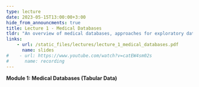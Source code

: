 ```yaml
---
type: lecture
date: 2023-05-15T13:00:00+3:00
hide_from_announcments: true
title: Lecture 1 - Medical Databases
tldr: "An overview of medical databases, approaches for exploratory data analysis, and introduction to supervised learning on tabular data"
links: 
    - url: /static_files/lectures/lecture_1_medical_databases.pdf
      name: slides 
#    - url: https://www.youtube.com/watch?v=catEW4sm02s
#      name: recording
---
```

<strong>Module 1: Medical Databases (Tabular Data)</strong>
